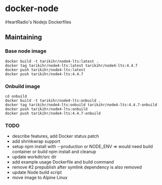 # docker-node

iHeartRadio's Nodejs Dockerfiles

## Maintaining

### Base node image

```
docker build -t tarikihr/node4-lts:latest .
docker tag tarikihr/node4-lts:latest tarikihr/node4-lts:4.4.7
docker push tarikihr/node4-lts:latest
docker push tarikihr/node4-lts:4.4.7
```

### Onbuild image

```
cd onbuild
docker build -t tarikihr/node4-lts:onbuild .
docker tag tarikihr/node4-lts:onbuild tarikihr/node4-lts:4.4.7-onbuild
docker push tarikihr/node4-lts:onbuild
docker push tarikihr/node4-lts:4.4.7-onbuild
```

### TODO

- describe features, add Docker status patch
- add shrinkwrap support
- setup npm install with --production or NODE_ENV => would need build container or build npm install and cleanup
- update workdir/src dir
- add example usage Dockerfile and build command
- remove #2 prepublish after symlink dependency is also removed
- update Node build script
- move image to Alpine Linux
